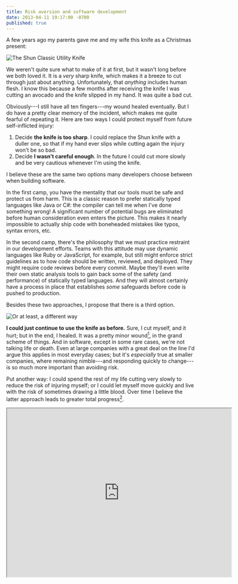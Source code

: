 ```yaml
---
title: Risk aversion and software development
date: 2013-04-11 19:17:00 -0700
published: true
---
```


A few years ago my parents gave me and my wife this knife as a Christmas present:

![The Shun Classic Utility Knife](/images/shun-utility-knife.jpg)

We weren't quite sure what to make of it at first, but it wasn't long before we both loved it. It is a *very* sharp knife, which makes it a breeze to cut through just about anything. Unfortunately, that *anything* includes human flesh. I know this because a few months after receiving the knife I was cutting an avocado and the knife slipped in my hand. It was quite a bad cut.

Obviously---I still have all ten fingers---my wound healed eventually. But I do have a pretty clear memory of the incident, which makes me quite fearful of repeating it. Here are two ways I could protect myself from future self-inflicted injury:

1. Decide **the knife is too sharp**. I could replace the Shun knife with a duller one, so that if my hand ever slips while cutting again the injury won't be so bad.
2. Decide **I wasn't careful enough**. In the future I could cut more slowly and be very cautious whenever I'm using the knife.

I believe these are the same two options many developers choose between when building software.

In the first camp, you have the mentality that our tools must be safe and protect us from harm. This is a classic reason to prefer statically typed languages like Java or C#: the compiler can tell me when I've done something wrong! A significant number of potential bugs are eliminated before human consideration even enters the picture. This makes it nearly impossible to actually ship code with boneheaded mistakes like typos, syntax errors, etc.

In the second camp, there's the philosophy that we must practice restraint in our development efforts. Teams with this attitude may use dynamic languages like Ruby or JavaScript, for example, but still might enforce strict guidelines as to how code should be written, reviewed, and deployed. They might require code reviews before every commit. Maybe they'll even write their own static analysis tools to gain back some of the safety (and performance) of statically typed languages. And they will almost certainly have a process in place that establishes *some* safeguards before code is pushed to production.

Besides these two approaches, I propose that there is a third option.

![Or at least, a *different* way](/images/better-way.gif)

**I could just continue to use the knife as before.** Sure, I cut myself, and it hurt; but in the end, I healed. It was a pretty minor wound[^minor-wound], in the grand scheme of things. And in software, except in some rare cases, we're not talking life or death. Even at large companies with a great deal on the line I'd argue this applies in most everyday cases; but it's *especially* true at smaller companies, where remaining nimble---and responding quickly to change---is so much more important than avoiding risk.

Put another way: I could spend the rest of my life cutting very slowly to reduce the risk of injuring myself; or I could let myself move quickly and live with the risk of sometimes drawing a little blood. Over time I believe the latter approach leads to greater total progress[^charter].

<iframe src="http://charter.herokuapp.com/embed/136BV6U4" style="height: 450px; width: 600px;" />

I recognize that my knife analogy starts to break down right about now, because the total amount of time we're talking about over the course of my life is pretty insignificant. If I were a professional chef, I think the literal lesson might still apply. As it happens, I'm a professional software developer; and the *figurative* lesson applies as much to those in our field as to anybody, if not more so.

I'm not saying don't be careful. Of course you could easily take this argument too far. But I suspect that many companies have already gone too far down one of the first two paths I described; and we should always remember the third option exists.

[^minor-wound]: Don't get me wrong; it was actually a very bad cut that took nearly a month to heal. But the fact remains that it *did* heal. It isn't like I lost a limb. So I maintain that, relatively speaking, it was quite minor.

[^charter]: Hey by the way, that chart was made using a tool called [Charter][1]{: .new-window }, *another* one of my open source projects! (And Charter itself uses [HighTables][2]{: .new-window }--that's what they call dogfooding, my friends.)

[1]: http://charter.herokuapp.com/
[2]: http://dtao.github.io/HighTables/
